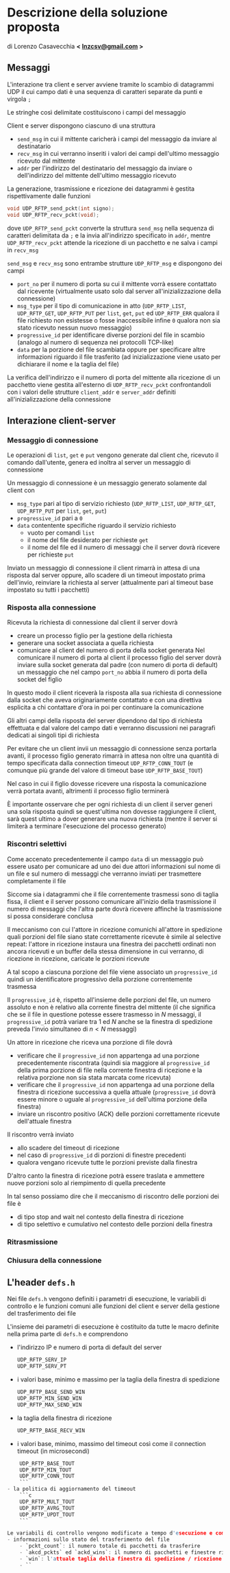 # Descrizione della soluzione proposta
di Lorenzo Casavecchia **< <lnzcsv@gmail.com> >**

## Messaggi
L'interazione tra client e server avviene tramite lo scambio di datagrammi UDP il cui campo dati è una sequenza di caratteri separate da punti e virgola `;`

Le stringhe così delimitate costituiscono i campi del messaggio

Client e server dispongono ciascuno di una struttura
- `send_msg` in cui il mittente caricherà i campi del messaggio da inviare al destinatario
- `recv_msg` in cui verranno inseriti i valori dei campi dell'ultimo messaggio ricevuto dal mittente
- `addr` per l'indirizzo del destinatario del messaggio da inviare o dell'indirizzo del mittente dell'ultimo messaggio ricevuto

La generazione, trasmissione e ricezione dei datagrammi è gestita rispettivamente dalle funzioni
```c
void UDP_RFTP_send_pckt(int signo);
void UDP_RFTP_recv_pckt(void);
```
dove `UDP_RFTP_send_pckt` converte la struttura `send_msg` nella sequenza di caratteri delimitata da `;` e la invia all'indirizzo specificato in `addr`, mentre `UDP_RFTP_recv_pckt` attende la ricezione di un pacchetto e ne salva i campi in `recv_msg`

`send_msg` e `recv_msg` sono entrambe strutture `UDP_RFTP_msg` e dispongono dei campi
- `port_no` per il numero di porta su cui il mittente vorrà essere contattato dal ricevente (virtualmente usato solo dal server all'inizializzazione della connessione)
- `msg_type` per il tipo di comunicazione in atto (`UDP_RFTP_LIST`, `UDP_RFTP_GET`, `UDP_RFTP_PUT` per `list`, `get`, `put` ed `UDP_RFTP_ERR` qualora il file richiesto non esistesse o fosse inaccessibile infine `0` qualora non sia stato ricevuto nessun nuovo messaggio)
- `progressive_id` per identificare diverse porzioni del file in scambio (analogo al numero di sequenza nei protocolli TCP-like)
- `data` per la porzione del file scambiata oppure per specificare altre informazioni riguardo il file trasferito (ad inizializzazione viene usato per dichiarare il nome e la taglia del file)

La verifica dell'indirizzo e il numero di porta del mittente alla ricezione di un pacchetto viene gestita all'esterno di `UDP_RFTP_recv_pckt` confrontandoli con i valori delle strutture `client_addr` e `server_addr` definiti all'inizializzazione della connessione
## Interazione client-server
### Messaggio di connessione
Le operazioni di `list`, `get` e `put` vengono generate dal client che, ricevuto il comando dall'utente, genera ed inoltra al server un messaggio di connessione

Un messaggio di connessione è un messaggio generato solamente dal client con
- `msg_type` pari al tipo di servizio richiesto (`UDP_RFTP_LIST`, `UDP_RFTP_GET`, `UDP_RFTP_PUT` per `list`, `get`, `put`)
- `progressive_id` pari a `0`
- `data` contentente specifiche riguardo il servizio richiesto
	- vuoto per comandi `list`
	- il nome del file desiderato per richieste `get`
	- il nome del file ed il numero di messaggi che il server dovrà ricevere per richieste `put`

Inviato un messaggio di connessione il client rimarrà in attesa di una risposta dal server oppure, allo scadere di un timeout impostato prima dell'invio, reinviare la richiesta al server (attualmente pari al timeout base impostato su tutti i pacchetti)
### Risposta alla connessione
Ricevuta la richiesta di connessione dal client il server dovrà
- creare un processo figlio per la gestione della richiesta
- generare una socket associata a quella richiesta
- comunicare al client del numero di porta della socket generata
Nel comunicare il numero di porta al client il processo figlio del server dovrà inviare sulla socket generata dal padre (con numero di porta di default) un messaggio che nel campo `port_no` abbia il numero di porta della socket del figlio

In questo modo il client riceverà la risposta alla sua richiesta di connessione dalla socket che aveva originariamente contattato e con una direttiva esplicita a chi contattare d'ora in poi per continuare la comunicazione

Gli altri campi della risposta del server dipendono dal tipo di richiesta effettuata e dal valore del campo dati e verranno discussioni nei paragrafi dedicati ai singoli tipi di richiesta

Per evitare che un client invii un messaggio di connessione senza portarla avanti, il processo figlio generato rimarrà in attesa non oltre una quantità di tempo specificata dalla connection timeout `UDP_RFTP_CONN_TOUT` (e comunque più grande del valore di timeout base `UDP_RFTP_BASE_TOUT`)

Nel caso in cui il figlio dovesse ricevere una risposta la comunicazione verrà portata avanti, altrimenti il processo figlio terminerà

È importante osservare che per ogni richiesta di un client il server generi una sola risposta quindi se quest'ultima non dovesse raggiungere il client, sarà quest ultimo a dover generare una nuova richiesta (mentre il server si limiterà a terminare l'esecuzione del processo generato)
### Riscontri selettivi
Come accenato precedentemente il campo `data` di un messaggio può essere usato per comunicare ad uno dei due attori informazioni sul nome di un file e sul numero di messaggi che verranno inviati per trasmettere completamente il file

Siccome sia i datagrammi che il file correntemente trasmessi sono di taglia fissa, il client e il server possono comunicare all'inizio della trasmissione il numero di messaggi che l'altra parte dovrà ricevere affinché la trasmissione si possa considerare conclusa

Il meccanismo con cui l'attore in ricezione comunichi all'attore in spedizione quali porzioni del file siano state correttamente ricevute è simile al selective repeat: l'attore in ricezione instaura una finestra dei pacchetti ordinati non ancora ricevuti e un buffer della stessa dimensione in cui verranno, di ricezione in ricezione, caricate le porzioni ricevute

A tal scopo a ciascuna porzione del file viene associato un `progressive_id` quindi un identificatore progressivo della porzione correntemente trasmessa

Il `progressive_id` è, rispetto all'insieme delle porzioni del file, un numero assoluto  e non è relativo alla corrente finestra del mittente (il che significa che se il file in questione potesse essere trasmesso in $N$ messaggi, il `progressive_id` potrà variare tra $1$ ed $N$ anche se la finestra di spedizione preveda l'invio simultaneo di $n<N$ messaggi)

Un attore in ricezione che riceva una porzione di file dovrà
- verificare che il `progressive_id` non appartenga ad una porzione precedentemente riscontrata (quindi sia maggiore al `progressive_id` della prima porzione di file nella corrente finestra di ricezione e la relativa porzione non sia stata marcata come ricevuta)
- verificare che il `progressive_id` non appartenga ad una porzione della finestra di ricezione successiva a quella attuale (`progressive_id` dovrà essere minore o uguale al `progressive_id` dell'ultima porzione della finestra)
- inviare un riscontro positivo (ACK) delle porzioni correttamente ricevute dell'attuale finestra

Il riscontro verrà inviato
- allo scadere del timeout di ricezione
- nel caso di `progressive_id` di porzioni di finestre precedenti 
- qualora vengano ricevute tutte le porzioni previste dalla finestra

D'altro canto la finestra di ricezione potrà essere traslata e ammettere nuove porzioni solo al riempimento di quella precedente

In tal senso possiamo dire che il meccanismo di riscontro delle porzioni dei file è
- di tipo stop and wait nel contesto della finestra di ricezione
- di tipo selettivo e cumulativo nel contesto delle porzioni della finestra
### Ritrasmissione
### Chiusura della connessione

## L'header `defs.h`
Nei file `defs.h` vengono definiti i parametri di esecuzione, le variabili di controllo e le funzioni comuni alle funzioni del client e server della gestione del trasferimento dei file

L'insieme dei parametri di esecuzione è costituito da tutte le macro definite nella prima parte di `defs.h` e comprendono
- l'indirizzo IP e numero di porta di default del server
    ```c
    UDP_RFTP_SERV_IP
    UDP_RFTP_SERV_PT
    ```
- i valori base, minimo e massimo per la taglia della finestra di spedizione 
    ```c
    UDP_RFTP_BASE_SEND_WIN
    UDP_RFTP_MIN_SEND_WIN
    UDP_RFTP_MAX_SEND_WIN
    ```
- la taglia della finestra di ricezione
    ```c
    UDP_RFTP_BASE_RECV_WIN
    ```
- i valori base, minimo, massimo del timeout così come il connection timeout (in microsecondi)
```c
    UDP_RFTP_BASE_TOUT 
    UDP_RFTP_MIN_TOUT
    UDP_RFTP_CONN_TOUT
    ```
- la politica di aggiornamento del timeout
    ```c
    UDP_RFTP_MULT_TOUT
    UDP_RFTP_AVRG_TOUT
    UDP_RFTP_UPDT_TOUT
    ```

Le variabili di controllo vengono modificate a tempo d'esecuzione e comprendono
- informazioni sullo stato del trasferimento del file
	- `pckt_count`: il numero totale di pacchetti da trasferire
	- `akcd_pckts` ed `ackd_wins`: il numero di pacchetti e finestre riscontrati
	- `win`: l'attuale taglia della finestra di spedizione / ricezione
	- ``
